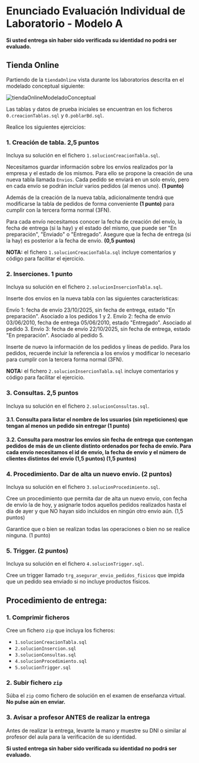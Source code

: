 # Enunciado Evaluación Individual de Laboratorio - Modelo A
**Si usted entrega sin haber sido verificada su identidad no podrá ser evaluado.**

## Tienda Online

Partiendo de la `tiendaOnline` vista durante los laboratorios descrita en el modelado conceptual siguiente:

![tiendaOnlineModeladoConceptual](https://github.com/user-attachments/assets/92eb4ba8-1ed8-488b-bb5b-448c0836fee6)

Las tablas y datos de prueba iniciales se encuentran en los ficheros `0.creacionTablas.sql` y `0.poblarBd.sql`.

Realice los siguientes ejercicios:

### 1. Creación de tabla. 2,5 puntos

Incluya su solución en el fichero `1.solucionCreacionTabla.sql`.

Necesitamos guardar información sobre los envíos realizados por la empresa y el estado de los mismos. Para ello se propone la creación de una nueva tabla llamada `Envios`. Cada pedido se enviará en un solo envío, pero en cada envío se podrán incluir varios pedidos (al menos uno). **(1 punto)**

Además de la creación de la nueva tabla, adicionalmente tendrá que modificarse la tabla de pedidos de forma conveniente **(1 punto)** para cumplir con la tercera forma normal (3FN).

Para cada envío necesitamos conocer la fecha de creación del envío, la fecha de entrega (si la hay) y el estado del mismo, que puede ser "En preparación", "Enviado" o "Entregado". Asegure que la fecha de entrega (si la hay) es posterior a la fecha de envío. **(0,5 puntos)**

**NOTA:** el fichero `1.solucionCreacionTabla.sql` incluye comentarios y código para facilitar el ejercicio.

### 2. Inserciones. 1 punto

Incluya su solución en el fichero `2.solucionInsercionTabla.sql`.

Inserte dos envíos en la nueva tabla con las siguientes características:

Envío 1: fecha de envío 23/10/2025, sin fecha de entrega, estado "En preparación". Asociado a los pedidos 1 y 2.
Envío 2: fecha de envío 03/06/2010, fecha de entrega 05/06/2010, estado "Entregado". Asociado al pedido 3.
Envío 3: fecha de envío 22/10/2025, sin fecha de entrega, estado "En preparación". Asociado al pedido 5.

Inserte de nuevo la información de los pedidos y líneas de pedido. Para los pedidos, recuerde incluir la referencia a los envíos y modificar lo necesario para cumplir con la tercera forma normal (3FN).

**NOTA:** el fichero `2.solucionInsercionTabla.sql` incluye comentarios y código para facilitar el ejercicio.

### 3. Consultas. 2,5 puntos

Incluya su solución en el fichero `2.solucionConsultas.sql`.

#### 3.1. Consulta para listar el nombre de los usuarios (sin repeticiones) que tengan al menos un pedido sin entregar (1 punto)

#### 3.2. Consulta para mostrar los envíos sin fecha de entrega que contengan pedidos de más de un cliente distinto ordenados por fecha de envío. Para cada envío necesitamos el id de envío, la fecha de envío y el número de clientes distintos del envío (1,5 puntos) (1,5 puntos)

### 4. Procedimiento. Dar de alta un nuevo envío. (2 puntos)

Incluya su solución en el fichero `3.solucionProcedimiento.sql`.

Cree un procedimiento que permita dar de alta un nuevo envío, con fecha de envío la de hoy, y asignarle todos aquellos pedidos realizados hasta el día de ayer y que NO hayan sido incluídos en ningún otro envío aún. (1,5 puntos)

Garantice que o bien se realizan todas las operaciones o bien no se realice ninguna. (1 punto)

### 5. Trigger. (2 puntos)

Incluya su solución en el fichero `4.solucionTrigger.sql`.

Cree un trigger llamado `trg_asegurar_envio_pedidos_fisicos` que impida que un pedido sea enviado si no incluye productos físicos.

## Procedimiento de entrega:

### 1. Comprimir ficheros

Cree un fichero `zip` que incluya los ficheros:

* `1.solucionCreacionTabla.sql`
* `2.solucionInsercion.sql`
* `3.solucionConsultas.sql`
* `4.solucionProcedimiento.sql`
* `5.solucionTrigger.sql`

### 2. Subir fichero `zip`

Súba el `zip` como fichero de solución en el examen de enseñanza virtual. **No pulse aún en enviar.**

### 3. Avisar a profesor ANTES de realizar la entrega

Antes de realizar la entrega, levante la mano y muestre su DNI o similar al profesor del aula para la verificación de su identidad.

**Si usted entrega sin haber sido verificada su identidad no podrá ser evaluado.**
